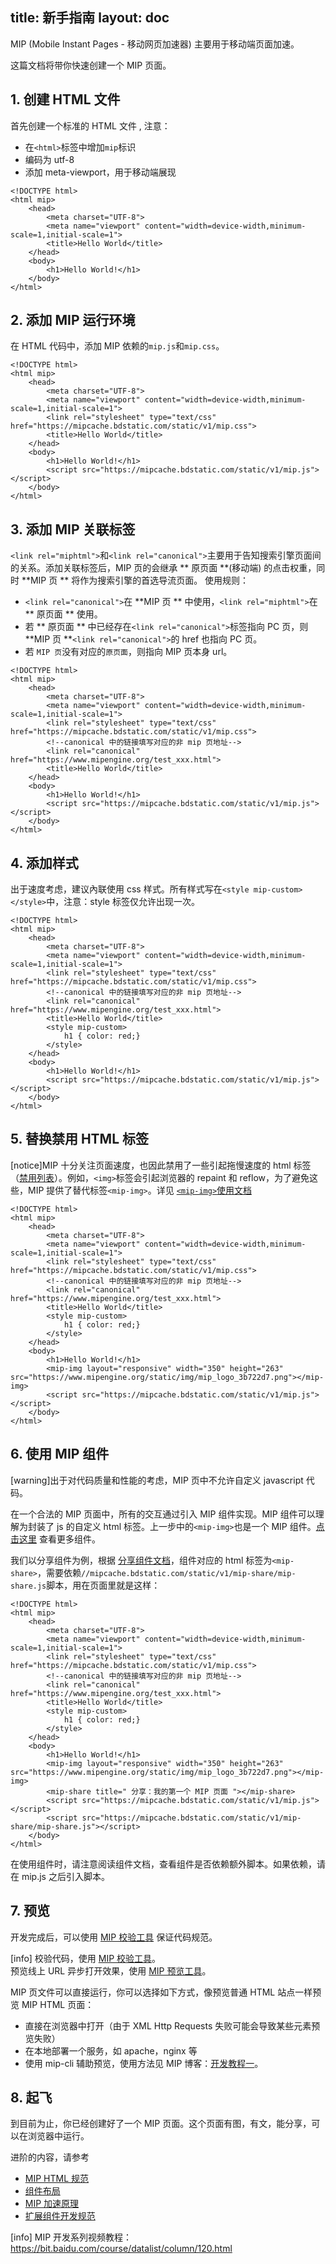 title: 新手指南
layout: doc
---

MIP (Mobile Instant Pages - 移动网页加速器) 主要用于移动端页面加速。

这篇文档将带你快速创建一个 MIP 页面。

## 1. 创建 HTML 文件
首先创建一个标准的 HTML 文件 , 注意：

- 在`<html>`标签中增加`mip`标识
- 编码为 utf-8
- 添加 meta-viewport，用于移动端展现

```
<!DOCTYPE html>
<html mip>
    <head>
        <meta charset="UTF-8">
        <meta name="viewport" content="width=device-width,minimum-scale=1,initial-scale=1">
        <title>Hello World</title>
    </head>
    <body>
        <h1>Hello World!</h1>
    </body>
</html>
```

## 2. 添加 MIP 运行环境
在 HTML 代码中，添加 MIP 依赖的`mip.js`和`mip.css`。
```
<!DOCTYPE html>
<html mip>
    <head>
        <meta charset="UTF-8">
        <meta name="viewport" content="width=device-width,minimum-scale=1,initial-scale=1">
        <link rel="stylesheet" type="text/css" href="https://mipcache.bdstatic.com/static/v1/mip.css">
        <title>Hello World</title>
    </head>
    <body>
        <h1>Hello World!</h1>
        <script src="https://mipcache.bdstatic.com/static/v1/mip.js"></script>
    </body>
</html>
```

## 3. 添加 MIP 关联标签
`<link rel="miphtml">`和`<link rel="canonical">`主要用于告知搜索引擎页面间的关系。添加关联标签后，MIP 页的会继承 ** 原页面 **(移动端) 的点击权重，同时 **MIP 页 ** 将作为搜索引擎的首选导流页面。
使用规则：

- `<link rel="canonical">`在 **MIP 页 ** 中使用，`<link rel="miphtml">`在 ** 原页面 ** 使用。
- 若 ** 原页面 ** 中已经存在`<link rel="canonical">`标签指向 PC 页，则 **MIP 页 **`<link rel="canonical">`的 href 也指向 PC 页。
- 若 `MIP 页`没有对应的`原页面`，则指向 MIP 页本身 url。

```
<!DOCTYPE html>
<html mip>
    <head>
        <meta charset="UTF-8">
        <meta name="viewport" content="width=device-width,minimum-scale=1,initial-scale=1">
        <link rel="stylesheet" type="text/css" href="https://mipcache.bdstatic.com/static/v1/mip.css">
        <!--canonical 中的链接填写对应的非 mip 页地址-->
        <link rel="canonical" href="https://www.mipengine.org/test_xxx.html">
        <title>Hello World</title>
    </head>
    <body>
        <h1>Hello World!</h1>
        <script src="https://mipcache.bdstatic.com/static/v1/mip.js"></script>
    </body>
</html>
```

## 4. 添加样式
出于速度考虑，建议內联使用 css 样式。所有样式写在`<style mip-custom></style>`中，注意：style 标签仅允许出现一次。

```
<!DOCTYPE html>
<html mip>
    <head>
        <meta charset="UTF-8">
        <meta name="viewport" content="width=device-width,minimum-scale=1,initial-scale=1">
        <link rel="stylesheet" type="text/css" href="https://mipcache.bdstatic.com/static/v1/mip.css">
        <!--canonical 中的链接填写对应的非 mip 页地址-->
        <link rel="canonical" href="https://www.mipengine.org/test_xxx.html">
        <title>Hello World</title>
        <style mip-custom>
            h1 { color: red;}
        </style>
    </head>
    <body>
        <h1>Hello World!</h1>
        <script src="https://mipcache.bdstatic.com/static/v1/mip.js"></script>
    </body>
</html>
```

## 5. 替换禁用 HTML 标签
[notice]MIP 十分关注页面速度，也因此禁用了一些引起拖慢速度的 html 标签（[禁用列表](/doc/2-tech/1-mip-html.html)）。例如，`<img>`标签会引起浏览器的 repaint 和 reflow，为了避免这些，MIP 提供了替代标签`<mip-img>`。详见 [`<mip-img>`使用文档](/examples/mip/mip-img.html)

```
<!DOCTYPE html>
<html mip>
    <head>
        <meta charset="UTF-8">
        <meta name="viewport" content="width=device-width,minimum-scale=1,initial-scale=1">
        <link rel="stylesheet" type="text/css" href="https://mipcache.bdstatic.com/static/v1/mip.css">
        <!--canonical 中的链接填写对应的非 mip 页地址-->
        <link rel="canonical" href="https://www.mipengine.org/test_xxx.html">
        <title>Hello World</title>
        <style mip-custom>
            h1 { color: red;}
        </style>
    </head>
    <body>
        <h1>Hello World!</h1>
        <mip-img layout="responsive" width="350" height="263" src="https://www.mipengine.org/static/img/mip_logo_3b722d7.png"></mip-img>
        <script src="https://mipcache.bdstatic.com/static/v1/mip.js"></script>
    </body>
</html>
```

## 6. 使用 MIP 组件
[warning]出于对代码质量和性能的考虑，MIP 页中不允许自定义 javascript 代码。

在一个合法的 MIP 页面中，所有的交互通过引入 MIP 组件实现。MIP 组件可以理解为封装了 js 的自定义 html 标签。上一步中的`<mip-img>`也是一个 MIP 组件。[点击这里](/doc/3-widget/10-widgets.html) 查看更多组件。

我们以分享组件为例，根据 [分享组件文档](/examples/mip-extensions/mip-share.html)，组件对应的 html 标签为`<mip-share>`，需要依赖`//mipcache.bdstatic.com/static/v1/mip-share/mip-share.js`脚本，用在页面里就是这样：

```
<!DOCTYPE html>
<html mip>
    <head>
        <meta charset="UTF-8">
        <meta name="viewport" content="width=device-width,minimum-scale=1,initial-scale=1">
        <link rel="stylesheet" type="text/css" href="https://mipcache.bdstatic.com/static/v1/mip.css">
        <!--canonical 中的链接填写对应的非 mip 页地址-->
        <link rel="canonical" href="https://www.mipengine.org/test_xxx.html">
        <title>Hello World</title>
        <style mip-custom>
            h1 { color: red;}
        </style>
    </head>
    <body>
        <h1>Hello World!</h1>
        <mip-img layout="responsive" width="350" height="263" src="https://www.mipengine.org/static/img/mip_logo_3b722d7.png"></mip-img>
        <mip-share title=" 分享：我的第一个 MIP 页面 "></mip-share>
        <script src="https://mipcache.bdstatic.com/static/v1/mip.js"></script>
        <script src="https://mipcache.bdstatic.com/static/v1/mip-share/mip-share.js"></script>
    </body>
</html>
```

在使用组件时，请注意阅读组件文档，查看组件是否依赖额外脚本。如果依赖，请在 mip.js 之后引入脚本。

## 7. 预览
开发完成后，可以使用 [MIP 校验工具](//www.mipengine.org/validator/validate) 保证代码规范。

[info] 校验代码，使用 [MIP 校验工具](//www.mipengine.org/validator/validate)。<br> 预览线上 URL 异步打开效果，使用 [MIP 预览工具](//www.mipengine.org/validator/preview)。

MIP 页文件可以直接运行，你可以选择如下方式，像预览普通 HTML 站点一样预览 MIP HTML 页面：

- 直接在浏览器中打开（由于 XML Http Requests 失败可能会导致某些元素预览失败）
- 在本地部署一个服务，如 apache，nginx 等
- 使用 mip-cli 辅助预览，使用方法见 MIP 博客：[开发教程一](http://www.cnblogs.com/mipengine/p/mip_cli_1_install.html)。


## 8. 起飞
到目前为止，你已经创建好了一个 MIP 页面。这个页面有图，有文，能分享，可以在浏览器中运行。

进阶的内容，请参考

- [MIP HTML 规范](/doc/2-tech/1-mip-html.html)
- [组件布局](/doc/3-widget/11-widget-layout.html)
- [MIP 加速原理](/doc/03-principle-of-mip.html)
- [扩展组件开发规范](/doc/2-tech/4-mip-widget.html)

[info] MIP 开发系列视频教程：https://bit.baidu.com/course/datalist/column/120.html
